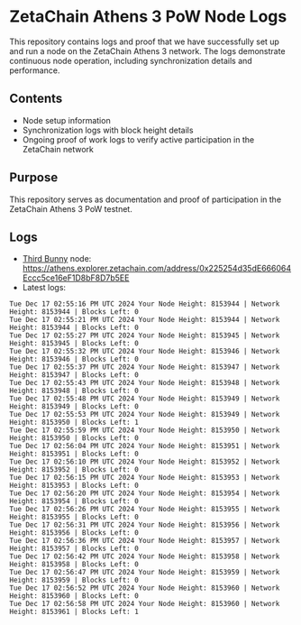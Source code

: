 # ZetaChain Athens 3 PoW Node Logs
This repository contains logs and proof that we have successfully set up and run a node on the ZetaChain Athens 3 network. The logs demonstrate continuous node operation, including synchronization details and performance.

## Contents
- Node setup information
- Synchronization logs with block height details
- Ongoing proof of work logs to verify active participation in the ZetaChain network

## Purpose
This repository serves as documentation and proof of participation in the ZetaChain Athens 3 PoW testnet.

## Logs

- [Third Bunny](https://thirdbunny.xyz/) node: https://athens.explorer.zetachain.com/address/0x225254d35dE666064Eccc5ce16eF1D8bF8D7b5EE
- Latest logs:
```
Tue Dec 17 02:55:16 PM UTC 2024 Your Node Height: 8153944 | Network Height: 8153944 | Blocks Left: 0
Tue Dec 17 02:55:21 PM UTC 2024 Your Node Height: 8153944 | Network Height: 8153944 | Blocks Left: 0
Tue Dec 17 02:55:27 PM UTC 2024 Your Node Height: 8153945 | Network Height: 8153945 | Blocks Left: 0
Tue Dec 17 02:55:32 PM UTC 2024 Your Node Height: 8153946 | Network Height: 8153946 | Blocks Left: 0
Tue Dec 17 02:55:37 PM UTC 2024 Your Node Height: 8153947 | Network Height: 8153947 | Blocks Left: 0
Tue Dec 17 02:55:43 PM UTC 2024 Your Node Height: 8153948 | Network Height: 8153948 | Blocks Left: 0
Tue Dec 17 02:55:48 PM UTC 2024 Your Node Height: 8153949 | Network Height: 8153949 | Blocks Left: 0
Tue Dec 17 02:55:53 PM UTC 2024 Your Node Height: 8153949 | Network Height: 8153950 | Blocks Left: 1
Tue Dec 17 02:55:59 PM UTC 2024 Your Node Height: 8153950 | Network Height: 8153950 | Blocks Left: 0
Tue Dec 17 02:56:04 PM UTC 2024 Your Node Height: 8153951 | Network Height: 8153951 | Blocks Left: 0
Tue Dec 17 02:56:10 PM UTC 2024 Your Node Height: 8153952 | Network Height: 8153952 | Blocks Left: 0
Tue Dec 17 02:56:15 PM UTC 2024 Your Node Height: 8153953 | Network Height: 8153953 | Blocks Left: 0
Tue Dec 17 02:56:20 PM UTC 2024 Your Node Height: 8153954 | Network Height: 8153954 | Blocks Left: 0
Tue Dec 17 02:56:26 PM UTC 2024 Your Node Height: 8153955 | Network Height: 8153955 | Blocks Left: 0
Tue Dec 17 02:56:31 PM UTC 2024 Your Node Height: 8153956 | Network Height: 8153956 | Blocks Left: 0
Tue Dec 17 02:56:36 PM UTC 2024 Your Node Height: 8153957 | Network Height: 8153957 | Blocks Left: 0
Tue Dec 17 02:56:42 PM UTC 2024 Your Node Height: 8153958 | Network Height: 8153958 | Blocks Left: 0
Tue Dec 17 02:56:47 PM UTC 2024 Your Node Height: 8153959 | Network Height: 8153959 | Blocks Left: 0
Tue Dec 17 02:56:52 PM UTC 2024 Your Node Height: 8153960 | Network Height: 8153960 | Blocks Left: 0
Tue Dec 17 02:56:58 PM UTC 2024 Your Node Height: 8153960 | Network Height: 8153961 | Blocks Left: 1
```
